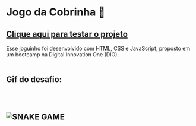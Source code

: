 # Jogo da Cobrinha :snake:

<a href="https://danilosilvaadriao.github.io/Jogo-da-Cobrinha/"><h2>Clique aqui para testar o projeto</h2></a>

Esse joguinho foi desenvolvido com HTML, CSS e JavaScript, proposto em um bootcamp na Digital Innovation One (DIO). <br><br>

<h2> Gif do desafio: <h2> <br>

![SNAKE GAME](https://user-images.githubusercontent.com/82722083/139770731-3ddb882e-b86a-42fa-9e1a-6b173d260ef5.gif)

